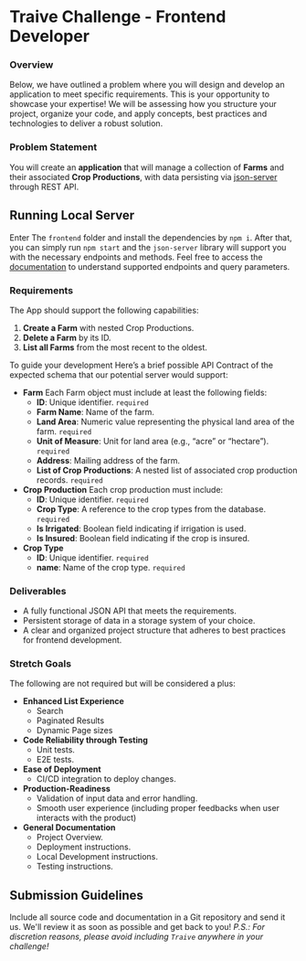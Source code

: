 # **Traive Challenge - Frontend Developer**

### **Overview**

Below, we have outlined a problem where you will design and develop an application to meet specific requirements. This is your opportunity to showcase your expertise! We will be assessing how you structure your project, organize your code, and apply concepts, best practices and technologies to deliver a robust solution.

### **Problem Statement**

You will create an **application** that will manage a collection of **Farms** and their associated **Crop Productions**, with data persisting via [json-server](https://www.npmjs.com/package/json-server) through REST API.

## Running Local Server

Enter The `frontend` folder and install the dependencies by `npm i`. After that, you can simply run `npm start` and the `json-server` library will support you with the necessary endpoints and methods. Feel free to access the [documentation](https://www.npmjs.com/package/json-server) to understand supported endpoints and query parameters.

### **Requirements**

The App should support the following capabilities:

1. **Create a Farm** with nested Crop Productions.
2. **Delete a Farm** by its ID.
3. **List all Farms** from the most recent to the oldest.

To guide your development Here’s a brief possible API Contract of the expected schema that our potential server would support:

- **Farm** Each Farm object must include at least the following fields:
  - **ID**: Unique identifier. `required`
  - **Farm Name**: Name of the farm.
  - **Land Area**: Numeric value representing the physical land area of the farm. `required`
  - **Unit of Measure**: Unit for land area (e.g., “acre” or “hectare”). `required`
  - **Address**: Mailing address of the farm.
  - **List of Crop Productions**: A nested list of associated crop production records. `required`
- **Crop Production** Each crop production must include:
  - **ID**: Unique identifier. `required`
  - **Crop Type**: A reference to the crop types from the database. `required`
  - **Is Irrigated**: Boolean field indicating if irrigation is used.
  - **Is Insured**: Boolean field indicating if the crop is insured.
- **Crop Type**
  - **ID**: Unique identifier. `required`
  - **name**: Name of the crop type. `required`

### **Deliverables**

- A fully functional JSON API that meets the requirements.
- Persistent storage of data in a storage system of your choice.
- A clear and organized project structure that adheres to best practices for frontend development.

### **Stretch Goals**

The following are not required but will be considered a plus:

- **Enhanced List Experience**
  - Search
  - Paginated Results
  - Dynamic Page sizes
- **Code Reliability through Testing**
  - Unit tests.
  - E2E tests.
- **Ease of Deployment**
  - CI/CD integration to deploy changes.
- **Production-Readiness**
  - Validation of input data and error handling.
  - Smooth user experience (including proper feedbacks when user interacts with the product)
- **General Documentation**
  - Project Overview.
  - Deployment instructions.
  - Local Development instructions.
  - Testing instructions.

## **Submission Guidelines**

Include all source code and documentation in a Git repository and send it us. We'll review it as soon as possible and get back to you!
_P.S.: For discretion reasons, please avoid including `Traive` anywhere in your challenge!_
